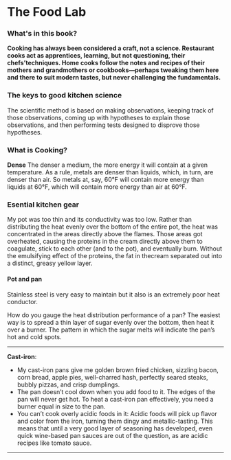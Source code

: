 # The Food Lab

### What's in this book?
**Cooking has always been considered a craft, not a science. Restaurant cooks act as apprentices, learning, but not questioning, their chefs’techniques. Home cooks follow the notes and recipes of their mothers and grandmothers or cookbooks—perhaps tweaking them here and there to suit modern tastes, but never challenging the fundamentals.**

### The keys to good kitchen science
The scientific method is based on making observations, keeping track of those observations, coming up with hypotheses to explain those observations, and then performing tests designed to disprove those hypotheses.

### What is Cooking?

**Dense** The denser a medium, the more energy it will contain at a given temperature. As a rule, metals are denser than liquids, which, in turn, are denser than air. So metals at, say, 60°F will contain more energy than liquids at 60°F, which will contain more energy than air at 60°F.

### Esential kitchen gear

My pot was too thin and its conductivity was too low. Rather than distributing the heat evenly over the bottom of the entire pot, the heat was concentrated in the areas directly above the flames. Those areas got overheated, causing the proteins in the cream
directly above them to coagulate, stick to each other (and to the pot), and eventually burn. Without the emulsifying effect of the proteins, the fat in thecream separated out into a distinct, greasy yellow layer.

#### Pot and pan

Stainless steel is very easy to maintain but it also is an extremely poor heat conductor.

How do you gauge the heat distribution performance of a pan? The easiest way is to spread a thin layer of sugar evenly over the bottom, then heat it over a burner. The pattern in which the sugar melts will indicate the pan’s hot and cold spots. 

---
**Cast-iron**: 
- My cast-iron pans give me golden brown fried chicken, sizzling bacon, corn bread, apple pies, well-charred hash, perfectly seared steaks, bubbly pizzas, and crisp dumplings. 
- The pan doesn’t cool down when you add food to it. The edges of the pan will never get hot. To heat a cast-iron pan effectively, you need a burner equal in size to the pan.
- You can’t cook overly acidic foods in it: Acidic foods will pick up flavor and color from the iron, turning them dingy and metallic-tasting. This means that until a very good layer of seasoning has developed, even quick wine-based pan sauces are out of the question, as are acidic recipes like tomato sauce.
---
